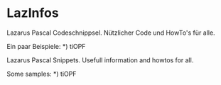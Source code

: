 # LazInfos

Lazarus Pascal Codeschnippsel. 
Nützlicher Code und HowTo's für alle. 

Ein paar Beispiele:
	*) tiOPF

Lazarus Pascal Snippets. 
Usefull information and howtos for all.

Some samples:
	*) tiOPF
